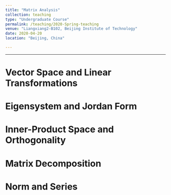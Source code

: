 ```yaml
---
title: "Matrix Analysis"
collection: teaching
type: "Undergraduate Course"
permalink: /teaching/2020-Spring-teaching
venue: "Liangxiang2-B102, Beijing Institute of Technology"
date: 2020-04-20
location: "Beijing, China"

---
```


---
# Vector Space and Linear Transformations


# Eigensystem and Jordan Form


# Inner-Product Space and Orthogonality 


# Matrix Decomposition


# Norm and Series

